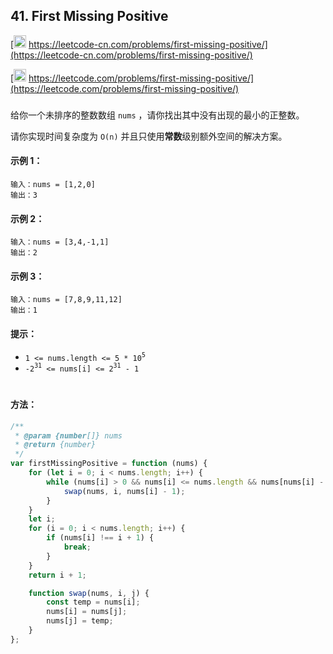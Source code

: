 ## 41. First Missing Positive

[<img src="https://static.leetcode-cn.com/cn-mono-assets/production/assets/logo-dark-cn.c42314a8.svg" height="20" /> https://leetcode-cn.com/problems/first-missing-positive/](https://leetcode-cn.com/problems/first-missing-positive/)

[<img src="https://assets.leetcode.com/static_assets/public/webpack_bundles/images/logo-dark.e99485d9b.svg" height="20"/> https://leetcode.com/problems/first-missing-positive/](https://leetcode.com/problems/first-missing-positive/)

###

给你一个未排序的整数数组 `nums` ，请你找出其中没有出现的最小的正整数。

请你实现时间复杂度为 `O(n)` 并且只使用**常数**级别额外空间的解决方案。

#### 示例 1：

```
输入：nums = [1,2,0]
输出：3
```

#### 示例 2：

```
输入：nums = [3,4,-1,1]
输出：2
```

#### 示例 3：

```
输入：nums = [7,8,9,11,12]
输出：1
```

#### 提示：

-   `1 <= nums.length <= 5 * 10`<sup>`5`</sup>
-   `-2`<sup>`31`</sup>` <= nums[i] <= 2`<sup>`31`</sup>` - 1`

#

#### 方法：

```js
/**
 * @param {number[]} nums
 * @return {number}
 */
var firstMissingPositive = function (nums) {
    for (let i = 0; i < nums.length; i++) {
        while (nums[i] > 0 && nums[i] <= nums.length && nums[nums[i] - 1] !== nums[i]) {
            swap(nums, i, nums[i] - 1);
        }
    }
    let i;
    for (i = 0; i < nums.length; i++) {
        if (nums[i] !== i + 1) {
            break;
        }
    }
    return i + 1;

    function swap(nums, i, j) {
        const temp = nums[i];
        nums[i] = nums[j];
        nums[j] = temp;
    }
};
```
